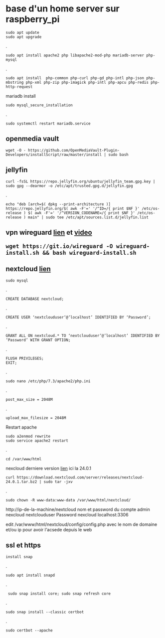 <h1>base d'un home server sur raspberry_pi</h1>

    sudo apt update
    sudo apt upgrade
.    
    
    sudo apt install apache2 php libapache2-mod-php mariadb-server php-mysql
.  

    sudo apt install  php-common php-curl php-gd php-intl php-json php-mbstring php-xml php-zip php-imagick php-intl php-apcu php-redis php-http-request

mariadb install
       
    sudo mysql_secure_installation
.

    sudo systemctl restart mariadb.service
    
<h2>openmedia vault</h2>
    
    wget -O - https://github.com/OpenMediaVault-Plugin-Developers/installScript/raw/master/install | sudo bash
 
 <h2>jellyfin</h2>
    
    curl -fsSL https://repo.jellyfin.org/ubuntu/jellyfin_team.gpg.key | sudo gpg --dearmor -o /etc/apt/trusted.gpg.d/jellyfin.gpg
.

    echo "deb [arch=$( dpkg --print-architecture )] https://repo.jellyfin.org/$( awk -F'=' '/^ID=/{ print $NF }' /etc/os-release ) $( awk -F'=' '/^VERSION_CODENAME=/{ print $NF }' /etc/os-release ) main" | sudo tee /etc/apt/sources.list.d/jellyfin.list
  
  <h2>vpn wireguard <a href="https://github.com/Nyr/wireguard-install">lien</a> et <a href="https://youtu.be/rtUl7BfCNMY">video</a>
    
    wget https://git.io/wireguard -O wireguard-install.sh && bash wireguard-install.sh
  
  <h2>nextcloud <a href="https://medium.com/@loneauios/how-to-install-nextcloud-on-your-raspberry-pi-4-c20dfcbc45a7">lien</a> </h2>
  
    sudo mysql
.

    CREATE DATABASE nextcloud;
.    
    
    CREATE USER ‘nextclouduser’@’localhost’ IDENTIFIED BY ‘Password’;
.

    GRANT ALL ON nextcloud.* TO ‘nextclouduser’@’localhost’ IDENTIFIED BY ‘Password’ WITH GRANT OPTION;
.
    
    FLUSH PRIVILEGES;
    EXIT;
  
.
 
    sudo nano /etc/php/7.3/apache2/php.ini
.

    post_max_size = 2048M
.
    
    upload_max_filesize = 2048M
  
  Restart apache
    
    sudo a2enmod rewrite
    sudo service apache2 restart
.

    cd /var/www/html

nexcloud derniere version <a href="https://download.nextcloud.com/server/releases/">lien</a> ici la 24.0.1
  
    curl https://download.nextcloud.com/server/releases/nextcloud-24.0.1.tar.bz2 | sudo tar -jxv
.

    sudo chown -R www-data:www-data /var/www/html/nextcloud/
  
  http://ip-de-la-machine/nextcloud
  nom et password du compte admin nexcloud
  nextclouduser
  Password
  nexcloud
  localhost:3306
  
 edit /var/www/html/nextcloud/config/config.php avec le nom de domaine et/ou ip pour avoir l'acsede depuis le web
 
 <h2>ssl et https</h2>
    
    install snap
.
 
    sudo apt install snapd
.
    
     sudo snap install core; sudo snap refresh core
 .
 
    sudo snap install --classic certbot
  .
  
    sudo certbot --apache
  
  
  
  
  
  
  
  
  
  
  
  
  
  
  
  
  
  
  
  
  
  
  
  
